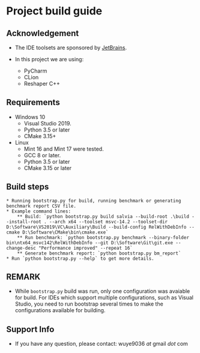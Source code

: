 ﻿# Project build guide

## Acknowledgement
  * The IDE toolsets are sponsored by [JetBrains](https://www.jetbrains.com/?from=salvia).
  
  * In this project we are using:
    * PyCharm
	* CLion
	* Reshaper C++

## Requirements
  * Windows 10
    * Visual Studio 2019.
	* Python 3.5 or later
	* CMake 3.15+
  * Linux
    * Mint 16 and Mint 17 were tested.
	* GCC 8 or later.
	* Python 3.5 or later
	* CMake 3.15 or later
	
## Build steps
	* Running bootstrap.py for build, running benchmark or generating benchmark report CSV file.
	* Example command lines:
		** Build: `python bootstrap.py build salvia --build-root .\build --install-root . --arch x64 --toolset msvc-14.2 --toolset-dir D:\Software\VS2019\VC\Auxiliary\Build --build-config RelWithDebInfo --cmake D:\Software\CMake\bin\cmake.exe`
		** Run benchmark: `python bootstrap.py benchmark --binary-folder bin\ntx64_msvc142\RelWithDebInfo --git D:\Software\Git\git.exe --change-desc "Performance improved" --repeat 16`
		** Generate benchmark report: `python bootstrap.py bm_report`
	* Run `python bootstrap.py --help` to get more details.

 
## REMARK
  * While `bootstrap.py` build was run, only one configuration was avaiable for build. For IDEs which support multiple configurations, such as Visual Studio, you need to run bootstrap several times to make the configurations available for building.
  
  
## Support Info
  * If you have any question, please contact: wuye9036 _at_ gmail _dot_ com



